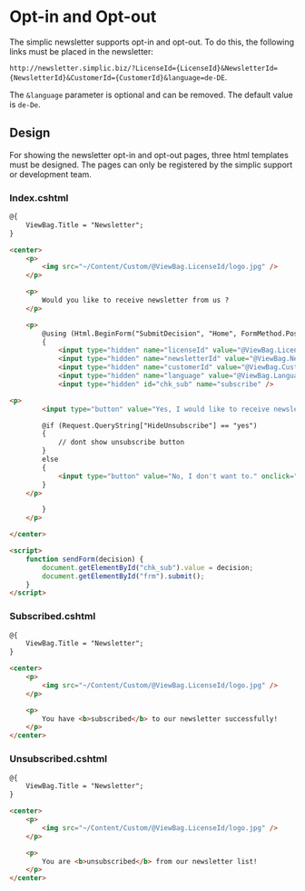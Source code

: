 # Opt-in and Opt-out

The simplic newsletter supports opt-in and opt-out. To do this, the following links must be placed in the newsletter:

`http://newsletter.simplic.biz/?LicenseId={LicenseId}&NewsletterId={NewsletterId}&CustomerId={CustomerId}&language=de-DE`.

The `&language` parameter is optional and can be removed. The default value is `de-De`.

## Design

For showing the newsletter opt-in and opt-out pages, three html templates must be designed. The pages can only be registered by the simplic support
or development team.

### Index.cshtml

```html
@{
    ViewBag.Title = "Newsletter";
}

<center>
    <p>
        <img src="~/Content/Custom/@ViewBag.LicenseId/logo.jpg" />
    </p>

    <p>
        Would you like to receive newsletter from us ?
    </p>

    <p>
        @using (Html.BeginForm("SubmitDecision", "Home", FormMethod.Post, new { id = "frm" }))
        {
            <input type="hidden" name="licenseId" value="@ViewBag.LicenseId" />
            <input type="hidden" name="newsletterId" value="@ViewBag.NewsletterId" />
            <input type="hidden" name="customerId" value="@ViewBag.CustomerId" />
            <input type="hidden" name="language" value="@ViewBag.Language" />
            <input type="hidden" id="chk_sub" name="subscribe" />

<p>
        <input type="button" value="Yes, I would like to receive newsletters" onclick="sendForm('ok')" />

        @if (Request.QueryString["HideUnsubscribe"] == "yes")
        {
            // dont show unsubscribe button
        }
        else
        {
            <input type="button" value="No, I don't want to." onclick="sendForm('cancel')" />
        }
    </p>

        }
    </p>

</center>

<script>
    function sendForm(decision) {
        document.getElementById("chk_sub").value = decision;
        document.getElementById("frm").submit();
    }
</script>
```

### Subscribed.cshtml

```html
@{
    ViewBag.Title = "Newsletter";
}

<center>
    <p>
        <img src="~/Content/Custom/@ViewBag.LicenseId/logo.jpg" />
    </p>

    <p>
        You have <b>subscribed</b> to our newsletter successfully!        
    </p>
</center>
```

### Unsubscribed.cshtml

```html
@{
    ViewBag.Title = "Newsletter";
}

<center>
    <p>
        <img src="~/Content/Custom/@ViewBag.LicenseId/logo.jpg" />
    </p>

    <p>
        You are <b>unsubscribed</b> from our newsletter list!        
    </p>
</center>
```